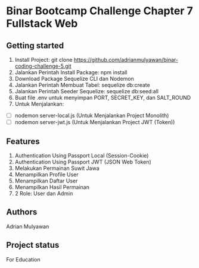 # Binar Bootcamp Challenge Chapter 7 Fullstack Web



## Getting started

1. Install Project: git clone https://github.com/adrianmulyawan/binar-coding-challenge-5.git
2. Jalankan Perintah Install Package: npm install
3. Download Package Sequelize CLI dan Nodemon
4. Jalankan Perintah Membuat Tabel: sequelize db:create
5. Jalankan Perintah Seeder Sequelize: sequelize db:seed:all
6. Buat file .env untuk menyimpan PORT, SECRET_KEY, dan SALT_ROUND
7. Untuk Menjalankan:
- [ ] nodemon server-local.js (Untuk Menjalankan Project Monolith)
- [ ] nodemon server-jwt.js (Untuk Menjalankan Project JWT (Token))

## Features

1. Authentication Using Passport Local (Session-Cookie)
2. Authentication Using Passport JWT (JSON Web Token)
3. Melakukan Permainan Suwit Jawa
4. Menampilkan Profile User
5. Menampilkan Daftar User
6. Menampilkan Hasil Permainan
7. 2 Role: User dan Admin

## Authors 
Adrian Mulyawan

## Project status
For Education